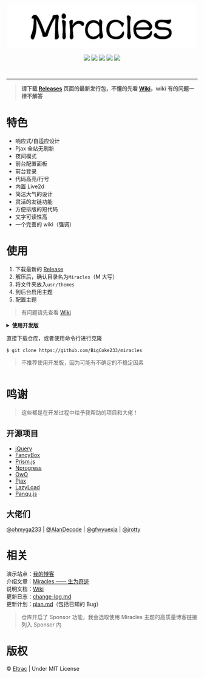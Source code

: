 <p align="center">
  <img src="banner.jpg">
</p>
<p align="center">
  <img src="https://img.shields.io/badge/build-passing-brightgreen.svg?style=flat-square">
  <img src="https://img.shields.io/badge/made%20with-%E2%9D%A4-ff69b4.svg?style=flat-square">
  <img src="https://img.shields.io/badge/license-MIT-blue.svg?style=flat-square">
  <img src="https://img.shields.io/badge/for-Typecho-blueviolet.svg?style=flat-square">
  <img src="https://img.shields.io/badge/version-1.2.1-red.svg?style=flat-square">
</p>
<br>

---

> **请下载 [Releases](https://github.com/BigCoke233/miracles/release) 页面的最新发行包，不懂的先看 [Wiki](https://github.com/BigCoke233/miracles/wiki)，wiki 有的问题一律不解答**
# 特色
- 响应式/自适应设计
- Pjax 全站无刷新
- 夜间模式
- 前台配置面板
- 前台登录
- 代码高亮/行号
- 内置 Live2d
- 简洁大气的设计
- 灵活的友链功能
- 方便排版的短代码
- 文字可读性高
- 一个完善的 wiki（强调）

# 使用
1. 下载最新的 [Release](https://github.com/BigCoke233/miracles/releases)
2. 解压后，确认目录名为`Miracles`（M 大写）
3. 将文件夹放入`usr/themes`
4. 到后台启用主题
5. 配置主题
> 有问题请先查看 [Wiki](https://github.com/BigCoke233/miracles/wiki)

<details>
<summary><strong>使用开发版</strong></smmary>
  
直接下载仓库，或者使用命令行进行克隆
```git
$ git clone https://github.com/BigCoke233/miracles
```
> 不推荐使用开发版，因为可能有不确定的不稳定因素

</details>

# 鸣谢
> 这些都是在开发过程中给予我帮助的项目和大佬！
## 开源项目
- [jQuery](https://github.com/jquery/jquery)
- [FancyBox](https://github.com/fancyapps/fancybox)
- [Prism.js](https://github.com/PrismJS/prism)
- [Nprogress](https://github.com/rstacruz/nprogress)
- [OwO](https://github.com/DIYgod/OwO)
- [Pjax](https://github.com/defunkt/jquery-pjax)
- [LazyLoad](https://github.com/tuupola/lazyload)
- [Pangu.js](https://github.com/vinta/pangu.js)
## 大佬们
[@ohmyga233](https://github.com/ohmyga233) | 
[@AlanDecode](https://github.com/AlanDecode) | 
[@gfwyuexia](https://github.com/gfwyuexia) | 
[@jrotty](https://github.com/jrotty)

# 相关
演示站点：[我的博客](https://guhub.cn)  
介绍文章：[Miracles —— 生为奇迹](https://guhub.cn/p/miracles.html)  
说明文档：[Wiki](https://github.com/BigCoke233/miracles/wiki)  
更新日志：[change-log.md](docs/change-log.md)  
更新计划：[plan.md](docs/plan.md)（包括已知的 Bug）  
> 仓库开启了 Sponsor 功能，我会选取使用 Miracles 主题的高质量博客链接列入 Sponsor 内

# 版权
&copy; [Eltrac](https://github.com/BigCoke233) | Under MIT License
